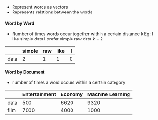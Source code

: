 - Represent words as vectors
- Represents relations between the words

#### Word by Word
- Number of times words occur together within a certain distance k
Eg:
I like simple data
I prefer simple raw data
k = 2

|  | simple | raw | like  | I |
| ---- | ---- | ---- | ---- | ---- |
| data | 2 | 1 | 1 | 0 |


#### Word by Document
- number of times a word occurs within a certain category

|  | Entertainment | Economy | Machine Learning |
| ---- | ---- | ---- | ---- |
| data | 500 | 6620 | 9320 |
| film | 7000 | 4000 | 1000 |
